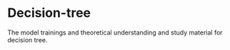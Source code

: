 # Decision-tree
The model trainings and theoretical understanding and study material for decision tree.
